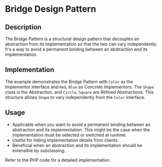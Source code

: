 # Bridge Design Pattern

## Description

The Bridge Pattern is a structural design pattern that decouples an abstraction from its implementation so that the two can vary independently. It's a way to avoid a permanent binding between an abstraction and its implementation.

## Implementation

The example demonstrates the Bridge Pattern with `Color` as the Implementor interface and `Red`, `Blue` as Concrete Implementors. The `Shape` class is the Abstraction, and `Circle`, `Square` are Refined Abstractions. This structure allows `Shape` to vary independently from the `Color` interface.

## Usage

- Applicable when you want to avoid a permanent binding between an abstraction and its implementation. This might be the case when the implementation must be selected or switched at runtime.
- Useful for hiding implementation details from clients.
- Beneficial when an abstraction and its implementation should be extensible by subclassing.

Refer to the PHP code for a detailed implementation.
